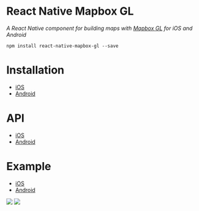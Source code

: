 # React Native Mapbox GL

_A React Native component for building maps with [Mapbox GL](https://www.mapbox.com/mapbox-gl/) for iOS and Android_


```
npm install react-native-mapbox-gl --save
```

# Installation
* [iOS](/ios/install.md)
* [Android](/ios/install.md)

# API
* [iOS](/ios/API.md)
* [Android](/ios/API.md)

# Example
* [iOS](/ios//example.js)
* [Android](/ios//example.js)

![](https://cldup.com/A8S_7rLg1L.png)
![](http://i.imgur.com/I8XkXcS.jpg)
